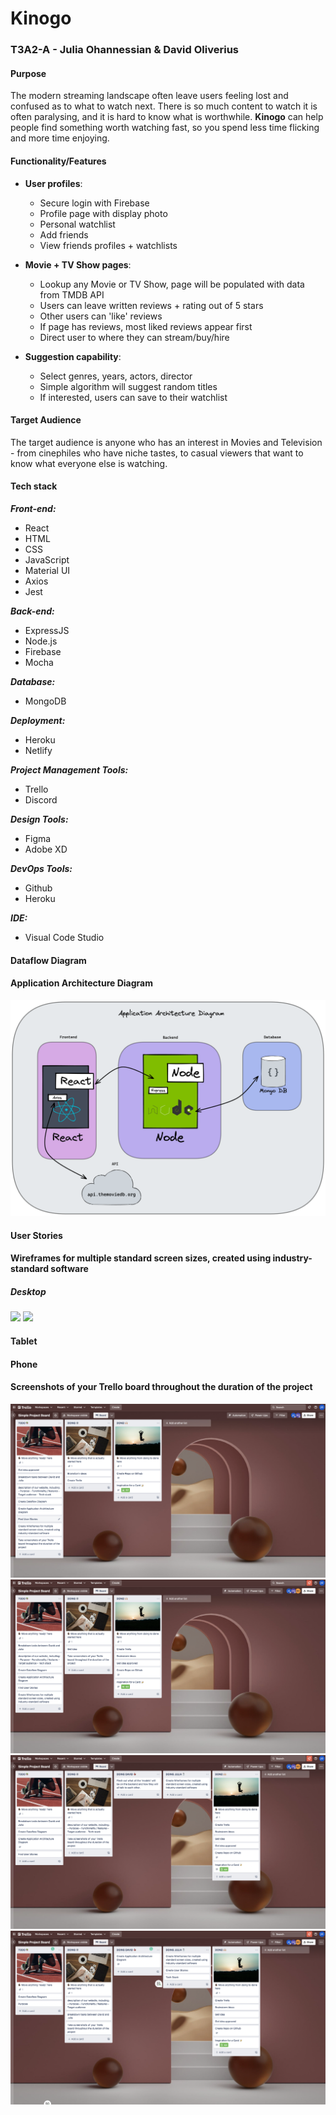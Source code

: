 # Kinogo

### T3A2-A - Julia Ohannessian & David Oliverius

#### Purpose

<!-- Feel like you've watched everything, have searched through every streaming platform and channel, and still don't know what to watch? The app you need is called "What to Watch." (not the actual title) -->

The modern streaming landscape often leave users feeling lost and confused as to what to watch next. There is so much content to watch it is often paralysing, and it is hard to know what is worthwhile. **Kinogo** can help people find something worth watching fast, so you spend less time flicking and more time enjoying.

#### Functionality/Features

- **User profiles**:

  - Secure login with Firebase
  - Profile page with display photo
  - Personal watchlist
  - Add friends
  - View friends profiles + watchlists

- **Movie + TV Show pages**:

  - Lookup any Movie or TV Show, page will be populated with data from TMDB API
  - Users can leave written reviews + rating out of 5 stars
  - Other users can 'like' reviews
  - If page has reviews, most liked reviews appear first
  - Direct user to where they can stream/buy/hire

- **Suggestion capability**:

  - Select genres, years, actors, director
  - Simple algorithm will suggest random titles
  - If interested, users can save to their watchlist

#### Target Audience

The target audience is anyone who has an interest in Movies and Television - from cinephiles who have niche tastes, to casual viewers that want to know what everyone else is watching.

#### Tech stack

**_Front-end:_**

- React
- HTML
- CSS
- JavaScript
- Material UI
- Axios
- Jest

**_Back-end:_**

- ExpressJS
- Node.js
- Firebase
- Mocha

**_Database:_**

- MongoDB

**_Deployment:_**

- Heroku
- Netlify

**_Project Management Tools:_**

- Trello
- Discord

**_Design Tools:_**

- Figma
- Adobe XD

**_DevOps Tools:_**

- Github
- Heroku

**_IDE:_**

- Visual Code Studio

#### Dataflow Diagram

#### Application Architecture Diagram

![AAD](docs/AAD.png)

#### User Stories

#### Wireframes for multiple standard screen sizes, created using industry-standard software

##### Desktop

<img src="./docs/homepage.png">
<img src="./docs/sign_up.png">

#### Tablet

#### Phone

#### Screenshots of your Trello board throughout the duration of the project

<img src="./docs/trello_one.png">

<img src="./docs/trello_two.png">

<img src="./docs/trello_three.png">

<img src="./docs/trello_four.png">
